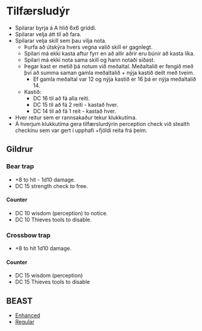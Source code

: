 # Tilfærsludýr

- Spilarar byrja á A hlið 6x6 griddi.
- Spilarar velja átt til að fara.
- Spilarar velja skill sem þau vilja nota.
  - Þurfa að útskýra hvers vegna valið skill er gagnlegt.
  - Spilari má ekki kasta aftur fyrr en að allir aðrir eru búnir að kasta líka.
  - Spilari má ekki nota sama skill og hann notaði síðast.
  - Þegar kast er metið þá notum við meðaltal. Meðaltalið er fengið með því að 
    summa saman gamla meðaltalið + nýja kastið deilt með tveim.
    - Ef gamla meðaltal var 12 og nýja kastið er 16 þá er nýja meðaltalið 14.
  - Kastið:
    - DC 16 til að fá alla reiti.
    - DC 15 til að fá 2 reiti - kastað hver.
    - DC 14 til að fá 1 reit - kastað hver.
- Hver reitur sem er rannsakaður tekur klukkutíma.
- Á hverjum klukkutíma gera tilfærslurdýrin perception check við stealth 
  checkinu sem var gert í upphafi +fjöldi reita frá þeim.

## Gildrur
### Bear trap
- +8 to hit - 1d10 damage. 
- DC 15 strength check to free.
#### Counter
- DC 10 wisdom (perception) to notice.
- DC 10 Thieves tools to disable.

### Crossbow trap
- +8 to hit 1d10 damage.
#### Counter
- DC 15 wisdom (perception)
- DC 15 Thieves tools to disable

## BEAST
- [Enhanced](https://www.gmbinder.com/share/-MYAjg3wKUt1Vna6XuRH)
- [Regular](https://www.dndbeyond.com/monsters/displacer-beast)
